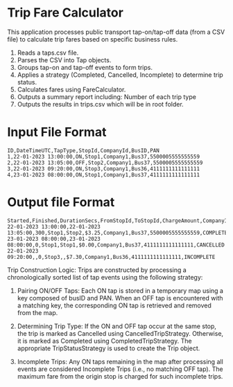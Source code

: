 # Trip Fare Calculator
This application processes public transport tap-on/tap-off data (from a CSV file) to calculate trip fares based on specific business rules.

1. Reads a taps.csv file.
2. Parses the CSV into Tap objects.
3. Groups tap-on and tap-off events to form trips.
4. Applies a strategy (Completed, Cancelled, Incomplete) to determine trip status.
5. Calculates fares using FareCalculator.
6. Outputs a summary report including:
       Number of each trip type
7. Outputs the results in trips.csv which will be in root folder.

# Input File Format

```
ID,DateTimeUTC,TapType,StopId,CompanyId,BusID,PAN
1,22-01-2023 13:00:00,ON,Stop1,Company1,Bus37,5500005555555559
2,22-01-2023 13:05:00,OFF,Stop2,Company1,Bus37,5500005555555559
3,22-01-2023 09:20:00,ON,Stop3,Company1,Bus36,4111111111111111
4,23-01-2023 08:00:00,ON,Stop1,Company1,Bus37,4111111111111111 
```
# Output file Format

```
Started,Finished,DurationSecs,FromStopId,ToStopId,ChargeAmount,CompanyId,BusID,PAN,Status
22-01-2023 13:00:00,22-01-2023 13:05:00,300,Stop1,Stop2,$3.25,Company1,Bus37,5500005555555559,COMPLETED
23-01-2023 08:00:00,23-01-2023 08:00:00,0,Stop1,Stop1,$0.00,Company1,Bus37,4111111111111111,CANCELLED
22-01-2023 09:20:00,,0,Stop3,,$7.30,Company1,Bus36,4111111111111111,INCOMPLETE

```

Trip Construction Logic:
Trips are constructed by processing a chronologically sorted list of tap events using the following strategy:

1. Pairing ON/OFF Taps:
   Each ON tap is stored in a temporary map using a key composed of busID and PAN.
   When an OFF tap is encountered with a matching key, the corresponding ON tap is retrieved and removed from the map.

2. Determining Trip Type:
   If the ON and OFF tap occur at the same stop, the trip is marked as Cancelled using CancelledTripStrategy.
   Otherwise, it is marked as Completed using CompletedTripStrategy.
   The appropriate TripStatusStrategy is used to create the Trip object.

3. Incomplete Trips:
   Any ON taps remaining in the map after processing all events are considered Incomplete Trips (i.e., no matching OFF tap).
   The maximum fare from the origin stop is charged for such incomplete trips.



